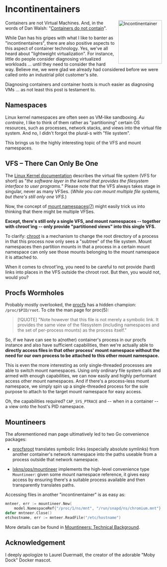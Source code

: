 # Incontinentainers
<img src="art/_images/incontinentainer.png" style="width: 10em; float: right; padding-left: 0.5em;" title="Incontinentainer">

Containers are not Virtual Machines. And, in the words of Dan Walsh:
"[Containers do not
contain](https://opensource.com/business/14/7/docker-security-selinux)".

While Dan has his gripes with what I like to banter as "incontinentainers",
there are also positive aspects to this aspect of container technology. Yes,
we've all heard about "lightweight virtualization". For instance, little do
people consider diagnosing virtualized workloads ... until they need to consider
the hard way. Believe me, we were glad we already had considered before we were
called onto an industrial pilot customer's site.

Diagnosing containers and container hosts is much easier as diagnosing VMs ...
as not least this post is testament to.

## Namespaces

Linux kernel namespaces are often seen as VM-like sandboxing. _Au contraire_, I
like to think of them rather as "partitioning" certain OS resources, such as
processes, network stacks, and views into the virtual file system. And no, I
didn't forgot the plural-s with "file system".

This brings us to the highly interesting topic of the VFS and mount namespaces.

## VFS – There Can Only Be One

The [Linux Kernel
documentation](https://www.kernel.org/doc/html/latest/filesystems/vfs.html)
describes the virtual file system (VFS for short) as "_the software layer in the
kernel that provides the filesystem interface to user programs._" Please note
that the VFS always takes stage in singular, never as many VFSes. (_While you
can mount multiple file systems, but there's still only one VFS._)

Now, the concept of [mount
namespaces(7)](https://man7.org/linux/man-pages/man7/mount_namespaces.7.html)
might easily trick us into thinking that there might be multiple VFSes.

**Except, there's still only a single VFS, and mount namespaces -- together with
chroot'ing -- only provide "partitioned views" into this single VFS.**

To clarify: [chroot](https://man7.org/linux/man-pages/man2/chroot.2.html) is a
mechanism to change the root directory of a process in that this process now
only sees a "subtree" of the file system. Mount namespaces then partition mounts
in that a process in a certain mount namespace can only see those mounts
belonging to the mount namespace it is attached to.

When it comes to chroot'ing, you need to be careful to not provide (hard) links
into places in the VFS outside the chroot root. But then, you would not, would
you?

## Procfs Wormholes

Probably mostly overlooked, the
[procfs](https://man7.org/linux/man-pages/man5/proc.5.html) has a hidden
champion: `/proc/$PID/root`. To cite the man page for proc(5):

> [!QUOTE]
> "Note however that this file is not merely a symbolic link. It provides the
> same view of the filesystem (including namespaces and the set of per-process
> mounts) as the process itself."

So, if we have can see to a(nother) container's process in our procfs instance
and also have sufficient capabilities, then we're actually able to **directly
access files in that other process' mount namespace without the need for our own
process to be attached to this other mount namespace.**

This is even the more interesting as only single-threaded processes are able to
switch mount namespaces. Using only ordinary file system calls and armed with
enough capabilities, we can now easily and highly performant access other mount
namespaces. And if there's a process-less mount namespace, we simply spin up a
single-threaded process for the sole purpose to attach to the target mount
namespace for easy access.

Oh, the capabilities required? `CAP_SYS_PTRACE` and -- when in a container -- a
view onto the host's PID namespace. 

## Mountineers

The aforementioned man page ultimatively led to two Go convenience packages:

- [procfsroot](https://github.com/TheDiveO/procfsroot) translates symbolic links
  (especially absolute symlinks) from another container's network namespace into
  the paths useable from a process outside that network namespace.

- [lxkns/ops/mountineer](https://github.com/TheDiveO/lxkns/tree/master/ops/mountineer)
  implements the high-level convenience type `Mountineer`: given some mount
  namespace reference, it gives easy access by ensuring there's a suitable
  process available and then transparently translates paths.

Accessing files in another "incontinentainer" is as easy as:

```go
mnteer, err := mountineer.New(
    model.NamespaceRef{"/proc/1/ns/mnt", "/run/snapd/ns/chromium.mnt"}, nil)
defer mntneer.Close()
etchostname, err := mnteer.ReadFile("/etc/hostname")
```

More details can be found in [Mountineers: Technical
Background](https://thediveo.github.io/lxkns/#/mountineers?id=technical-background).

## Acknowledgement

I deeply apologize to Laurel Duermaël, the creator of the adorable "Moby Dock"
Docker mascot.
